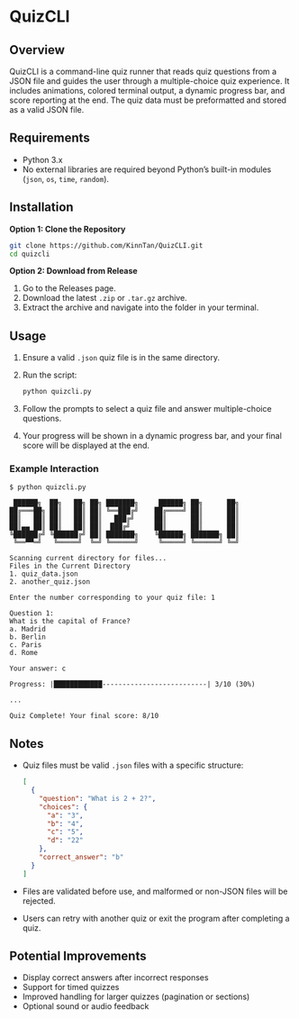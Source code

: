 # QuizCLI

## Overview

QuizCLI is a command-line quiz runner that reads quiz questions from a JSON file and guides the user through a multiple-choice quiz experience. It includes animations, colored terminal output, a dynamic progress bar, and score reporting at the end. The quiz data must be preformatted and stored as a valid JSON file.

## Requirements

* Python 3.x
* No external libraries are required beyond Python’s built-in modules (`json`, `os`, `time`, `random`).

## Installation

**Option 1: Clone the Repository**

```bash
git clone https://github.com/KinnTan/QuizCLI.git
cd quizcli
```

**Option 2: Download from Release**

1. Go to the Releases page.
2. Download the latest `.zip` or `.tar.gz` archive.
3. Extract the archive and navigate into the folder in your terminal.

## Usage

1. Ensure a valid `.json` quiz file is in the same directory.

2. Run the script:

   ```bash
   python quizcli.py
   ```

3. Follow the prompts to select a quiz file and answer multiple-choice questions.

4. Your progress will be shown in a dynamic progress bar, and your final score will be displayed at the end.

### Example Interaction

```
$ python quizcli.py

 ██████╗  ██╗   ██╗ ██╗ ███████╗     ██████╗ ██╗      ██╗
██╔═══██╗ ██║   ██║ ██║ ╚══███╔╝    ██╔════╝ ██║      ██║
██║   ██║ ██║   ██║ ██║   ███╔╝     ██║      ██║      ██║
██║▄▄ ██║ ██║   ██║ ██║  ███╔╝      ██║      ██║      ██║
╚██████╔╝ ╚██████╔╝ ██║ ███████╗    ╚██████╗ ███████╗ ██║
 ╚══▀▀═╝   ╚═════╝  ╚═╝ ╚══════╝     ╚═════╝ ╚══════╝ ╚═╝

Scanning current directory for files...
Files in the Current Directory
1. quiz_data.json
2. another_quiz.json

Enter the number corresponding to your quiz file: 1

Question 1:
What is the capital of France?
a. Madrid
b. Berlin
c. Paris
d. Rome

Your answer: c

Progress: |████████████--------------------------| 3/10 (30%)

...

Quiz Complete! Your final score: 8/10
```

## Notes

* Quiz files must be valid `.json` files with a specific structure:

  ```json
  [
    {
      "question": "What is 2 + 2?",
      "choices": {
        "a": "3",
        "b": "4",
        "c": "5",
        "d": "22"
      },
      "correct_answer": "b"
    }
  ]
  ```
* Files are validated before use, and malformed or non-JSON files will be rejected.
* Users can retry with another quiz or exit the program after completing a quiz.

## Potential Improvements

* Display correct answers after incorrect responses
* Support for timed quizzes
* Improved handling for larger quizzes (pagination or sections)
* Optional sound or audio feedback